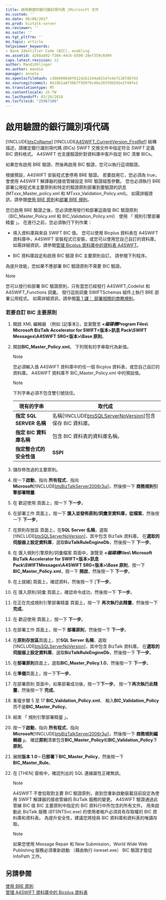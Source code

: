 ```yaml
---
title: 啟用驗證的銀行識別項代碼 |Microsoft 文件
ms.custom: ''
ms.date: 06/08/2017
ms.prod: biztalk-server
ms.reviewer: ''
ms.suite: ''
ms.tgt_pltfrm: ''
ms.topic: article
helpviewer_keywords:
- Bank Identifier Code (BIC), enabling
ms.assetid: d268a892-f304-44cb-b590-28ef359c8d99
caps.latest.revision: 12
author: MandiOhlinger
ms.author: mandia
manager: anneta
ms.openlocfilehash: c3868906d4f61242b1344a02147e4e71307d67d3
ms.sourcegitcommit: 8418b1a8f38b7f56979cd6e203f0b591e2f40fe1
ms.translationtype: MT
ms.contentlocale: zh-TW
ms.lasthandoff: 03/28/2018
ms.locfileid: "25967108"
---
```

# <a name="enabling-validation-of-bank-identifier-codes"></a>啟用驗證的銀行識別項代碼
[!INCLUDE[btsCoName](../../includes/btsconame-md.md)] [!INCLUDE[A4SWIFT_CurrentVersion_FirstRef](../../includes/a4swift-currentversion-firstref-md.md)] 結構描述，請確定銀行識別項代碼 (BICs) SWIFT 交換文件中指定符合 SWIFT 定義 BIC 資料格式。 A4SWIFT 也支援驗證針對資料庫中客戶指定 BIC 清單 BICs。  
  
 如果您有啟用 BRE 驗證，然後再啟用 BIC 驗證，您可以執行這項驗證。  
  
 根據預設，A4SWIFT 安裝程式會停用 BRE 驗證。 若要啟用它，您必須為 true，會使用 A4SWIFT 解譯器的接收管線設定 BRE 驗證組態參數。 您也必須執行 BRE 部署公用程式來主要原則和特定的驗證原則部署到要驗證的訊息 (MT*xxx*_Master_policy.xml 和 MT*xxx*_Validation_Policy.xml)。 如需詳細資訊，請參閱[使用 BRE 原則](../../adapters-and-accelerators/accelerator-swift/working-with-bre-policies.md)和[部署 BRE 規則](../../adapters-and-accelerators/accelerator-swift/deploying-bre-rules.md)。  
  
 您已啟用 BRE 驗證之後，您必須使用發行和部署這兩個 BIC 驗證原則 （BIC_Master_Policy.xml 和 BIC_Validation_Policy.xml） 使用 「 規則引擎部署精靈 」。 在進行之前，您必須執行下列作業：  
  
-   填入資料庫與來自 SWIFT BIC 值。 您可以使用 Bicplus 資料表在 A4SWIFT 資料庫中，A4SWIFT 安裝程式已安裝，或您可以使用您自己自訂的資料庫。 如需詳細資訊，請參閱[管理 Bicplus 資料庫中的資料表 A4SWIFT](../../adapters-and-accelerators/accelerator-swift/managing-the-bicplus-table-in-the-a4swift-database.md)。  
  
-   BIC 資料庫設定和啟用 BIC 驗證 BIC 主要原則自訂。 請參閱下列程序。  
  
 為提升效能，您如果不應部署 BIC 驗證原則不需要 BIC 驗證。  
  
> [!NOTE]
>  您可以發行和部署 BIC 驗證原則，只有當您已經發行 A4SWIFT_Codelist 和 A4SWIFT_Functions 詞彙。 發行這些詞彙 SWIFTSchemas 組件上執行 BRE 部署公用程式。 如需詳細資訊，請參閱[第 1 課： 部署相關的商務規則](../../adapters-and-accelerators/accelerator-swift/lesson-1-deploying-the-related-business-rules.md)。  
  
### <a name="to-customize-the-bic-master-policy"></a>若要自訂 BIC 主要原則  
  
1.  開啟 XML 編輯器 （例如 [記事本])，並瀏覽至 **<*磁碟機*Program Files\ Microsoft BizTalk Accelerator for SWIFT\<版本\>訊息 Pack\SWIFT Messages\A4SWIFT SRG\<版本\>\Base 原則**。  
  
2.  開啟**BIC_Master_Policy.xml**。 下列現有的字串取代為新值。  
  
    > [!NOTE]
    >  您必須輸入值 A4SWIFT 資料庫中的任一個 Bicplus 資料表，或您自己自訂的資料庫。 A4SWIFT 資料庫不 BIC_Master_Policy.xml 中的預設值。  
  
    > [!NOTE]
    >  下列字串必須不包含雙引號括住。  
  
    |現有的字串|取代成|  
    |---------------------|------------------|  
    |**指定 SQL SERVER 名稱**|名稱[!INCLUDE[btsSQLServerNoVersion](../../includes/btssqlservernoversion-md.md)]包含保存 BIC 資料庫。|  
    |**指定 BIC 資料庫名稱**|包含 BIC 資料表的資料庫名稱。|  
    |**指定整合式的安全性值**|**SSPI**|  
  
3.  儲存修改過的主要原則。  
  
4.  按一下**啟動**，指向 **所有程式**，指向  **Microsoft**[!INCLUDE[btsBizTalkServer2006r3ui](../../includes/btsbiztalkserver2006r3ui-md.md)]，然後按一下 **商務規則引擎部署精靈**.  
  
5.  在 歡迎使用 頁面上，按一下 **下一步**。  
  
6.  在部署工作 頁面上，按一下 **匯入並發佈原則/詞彙至資料庫，從檔案**，然後按一下 **下一步**。  
  
7.  在原則存放區 頁面上，在**SQL Server 名稱**，選取[!INCLUDE[btsSQLServerNoVersion](../../includes/btssqlservernoversion-md.md)]，其中包含 BizTalk 資料庫。 在**選取的伺服器上設定資料庫**，選取**BizTalkRuleEngineDb**，然後按一下 **下一步**。  
  
8.  在 匯入規則引擎原則/詞彙檔案 頁面中，瀏覽至 **<*磁碟機*files\ Microsoft BizTalk Accelerator for SWIFT\<版本\>訊息 Pack\SWIFTMessages\A4SWIFT SRG\<版本\>\Base 原則**，按一下  **BIC_Master_Policy.xml**，按一下 **開啟**，然後按一下  **下一步**。  
  
9. 在上就緒] 頁面上，確認資料，然後按一下 [**下一步**。  
  
10. 在 匯入原則/詞彙 頁面上，確認命令成功，然後按一下 **下一步**。  
  
11. 在正在完成規則引擎部署精靈 頁面上，按一下 **再次執行此精靈**，然後按一下 **完成**。  
  
12. 在 歡迎使用 頁面上，按一下 **下一步**。  
  
13. 在部署工作 頁面上，按一下 **部署原則**，然後按一下 **下一步**。  
  
14. 在**原則存放區**頁面上，於**SQL Server 名稱**，選取[!INCLUDE[btsSQLServerNoVersion](../../includes/btssqlservernoversion-md.md)]，其中包含 BizTalk 資料庫。 在**選取的伺服器上設定資料庫**，選取**BizTalkRuleEngineDb**，然後按一下 **下一步**。  
  
15. 在**部署原則**頁面上，選取**BIC_Master_Policy.1.0**，然後按一下 **下一步**。  
  
16. 在**準備**頁面上，按一下**下一步**。  
  
17. 在部署原則 頁面中，如果部署成功後，按一下**下一步**。 按一下**再次執行此精靈**，然後按一下 **完成**。  
  
18. 重複步驟 5 至 17 **BIC_Validation_Policy.xml**、 輸入**BIC_Validation_Policy**而不是**BIC_Master_Policy**。  
  
19. 結束 「 規則引擎部署精靈 」。  
  
20. 按一下**啟動**，指向 **所有程式**，指向  **Microsoft**[!INCLUDE[btsBizTalkServer2006r3ui](../../includes/btsbiztalkserver2006r3ui-md.md)]，然後按一下 **商務規則編輯器 」**。 確認**原則**清單包含**BIC_Master_Policy**和**BIC_Validation_Policy**下**原則**。  
  
21. 展開**版本 1.0 – 已部署**下**BIC_Master_Policy**，然後按一下  **BIC_Master_Rule**。  
  
22. 在 [THEN] 窗格中，確認列出的 SQL 連線屬性正確無誤。  
  
    > [!NOTE]
    >  A4SWIFT 不會拾取對主要 BIC 驗證原則，直到您重新啟動裝載目前設定為使用 SWIFT 解譯器的接收管線的 BizTalk 服務的變更。 A4SWIFT 驗證通過此管線 BIC 值 BIC 主要原則中指定的 BIC 資料行中所包含的所有文件。 用來啟動此 BizTalk 服務 (BTSNTSvc.exe) 的使用者帳戶必須具有存取權的 BIC 資料庫和資料表。 為提升安全性，建議您將授與 BIC 資料庫和資料表的唯讀存取。  
  
    > [!NOTE]
    >  如果您使用 Message Repair 和 New Submission，World Wide Web Publishing 服務必須重新啟動 （藉由執行 iisreset.exe） BIC 驗證才能從 InfoPath 工作。  
  
## <a name="see-also"></a>另請參閱  
 [使用 BRE 原則](../../adapters-and-accelerators/accelerator-swift/working-with-bre-policies.md)   
 [管理 A4SWIFT 資料庫中的 Bicplus 資料表](../../adapters-and-accelerators/accelerator-swift/managing-the-bicplus-table-in-the-a4swift-database.md)
